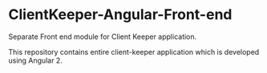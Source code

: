 # ClientKeeper-Angular-Front-end
Separate Front end module for Client Keeper application.


This repository contains entire client-keeper application which is developed using Angular 2.

